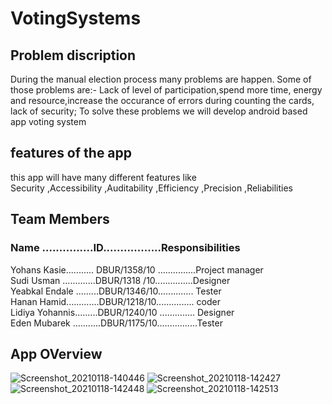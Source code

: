 # VotingSystems

## Problem discription

During the manual election process many problems are happen. Some of those problems are:-
Lack of level of participation,spend more time, energy and resource,increase the occurance of errors during counting the cards, 
lack of security; To solve these problems we will develop android based app voting system
## features of the app
this app will have many different features like  
         Security 
        ,Accessibility
        ,Auditability
        ,Efficiency
        ,Precision
        ,Reliabilities
## Team Members
### Name ...............ID.................Responsibilities 
Yohans Kasie........... DBUR/1358/10 ...............Project manager<br>
Sudi Usman .............DBUR/1318 /10...............Designer<br>
Yeabkal Endale .........DBUR/1346/10.............. Tester<br>
Hanan Hamid.............DBUR/1218/10............... coder<br>
Lidiya Yohannis.........DBUR/1240/10 .............. Designer<br>
Eden Mubarek ...........DBUR/1175/10................Tester<br>
## App OVerview
![Screenshot_20210118-140446](https://user-images.githubusercontent.com/76650033/104908679-dac1cd80-5997-11eb-9810-c8c5a960eb37.png)
![Screenshot_20210118-142427](https://user-images.githubusercontent.com/76650033/104909580-1e690700-5999-11eb-84b4-a53dd521ed22.png)
![Screenshot_20210118-142448](https://user-images.githubusercontent.com/76650033/104909583-1f9a3400-5999-11eb-9640-c2dbe7386e5c.png)
![Screenshot_20210118-142513](https://user-images.githubusercontent.com/76650033/104909584-2032ca80-5999-11eb-8b6d-6539e681fbd1.png)
